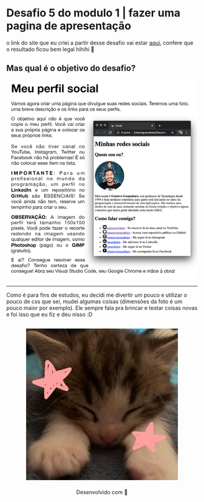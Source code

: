 # <b> Desafio 5 do modulo 1 | fazer uma pagina de apresentação </b>

o link do site que eu criei a partir desse desafio vai estar [aqui](https://apresentacao-midias.netlify.app/), confere que o resultado ficou bem legal hihihi 🧡

## Mas qual é o objetivo do desafio? 

<img src="img/download.png" width="600">

---
Como é para fins de estudos, eu decidi me divertir um pouco e utilizar o pouco de css que sei, mudei algumas coisas (dimensões da foto é um pouco maior por exemplo). Ele sempre fala pra brincar e testar coisas novas e foi isso que eu fiz e deu nisso :D

<h2 align="center">
  <img src="img/catzinho.jpg" width="400">
</h2>
<p align="center">
Desenvolvido com 🧡
</p>
